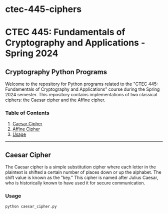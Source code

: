 # ctec-445-ciphers
# CTEC 445: Fundamentals of Cryptography and Applications - Spring 2024

## Cryptography Python Programs

Welcome to the repository for Python programs related to the "CTEC 445: Fundamentals of Cryptography and Applications" course during the Spring 2024 semester. This repository contains implementations of two classical ciphers: the Caesar cipher and the Affine cipher.

### Table of Contents

1. [Caesar Cipher](#caesar-cipher)
2. [Affine Cipher](#affine-cipher)
3. [Usage](#usage)

---

## Caesar Cipher

The Caesar cipher is a simple substitution cipher where each letter in the plaintext is shifted a certain number of places down or up the alphabet. The shift value is known as the "key." This cipher is named after Julius Caesar, who is historically known to have used it for secure communication.

### Usage

```bash
python caesar_cipher.py
